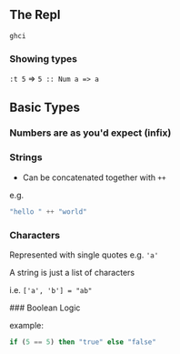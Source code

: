 ## The Repl

``` ghci ```

### Showing types

``` :t 5 ```  => ``` 5 :: Num a => a ``` 

## Basic Types

### Numbers are as you'd expect (infix)

### Strings

- Can be concatenated together with ``` ++ ```

e.g. 
```haskell 
"hello " ++ "world"
```

### Characters

Represented with single quotes e.g. ``` 'a' ```

A string is just a list of characters

i.e. ``` ['a', 'b'] = "ab" ``` 

### Boolean Logic

example:

```haskell 
if (5 == 5) then "true" else "false"
```


